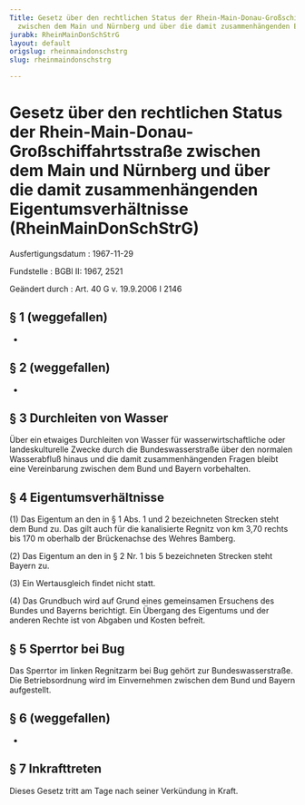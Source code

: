```yaml
---
Title: Gesetz über den rechtlichen Status der Rhein-Main-Donau-Großschiffahrtsstraße
  zwischen dem Main und Nürnberg und über die damit zusammenhängenden Eigentumsverhältnisse
jurabk: RheinMainDonSchStrG
layout: default
origslug: rheinmaindonschstrg
slug: rheinmaindonschstrg

---
```


# Gesetz über den rechtlichen Status der Rhein-Main-Donau-Großschiffahrtsstraße zwischen dem Main und Nürnberg und über die damit zusammenhängenden Eigentumsverhältnisse (RheinMainDonSchStrG)

Ausfertigungsdatum
:   1967-11-29

Fundstelle
:   BGBl II: 1967, 2521

Geändert durch
:   Art. 40 G v. 19.9.2006 I 2146

## § 1 (weggefallen)

-

## § 2 (weggefallen)

-

## § 3 Durchleiten von Wasser

Über ein etwaiges Durchleiten von Wasser für wasserwirtschaftliche
oder landeskulturelle Zwecke durch die Bundeswasserstraße über den
normalen Wasserabfluß hinaus und die damit zusammenhängenden Fragen
bleibt eine Vereinbarung zwischen dem Bund und Bayern vorbehalten.

## § 4 Eigentumsverhältnisse

(1) Das Eigentum an den in § 1 Abs. 1 und 2 bezeichneten Strecken
steht dem Bund zu. Das gilt auch für die kanalisierte Regnitz von km
3,70 rechts bis 170 m oberhalb der Brückenachse des Wehres Bamberg.

(2) Das Eigentum an den in § 2 Nr. 1 bis 5 bezeichneten Strecken steht
Bayern zu.

(3) Ein Wertausgleich findet nicht statt.

(4) Das Grundbuch wird auf Grund eines gemeinsamen Ersuchens des
Bundes und Bayerns berichtigt. Ein Übergang des Eigentums und der
anderen Rechte ist von Abgaben und Kosten befreit.

## § 5 Sperrtor bei Bug

Das Sperrtor im linken Regnitzarm bei Bug gehört zur
Bundeswasserstraße. Die Betriebsordnung wird im Einvernehmen zwischen
dem Bund und Bayern aufgestellt.

## § 6 (weggefallen)

-

## § 7 Inkrafttreten

Dieses Gesetz tritt am Tage nach seiner Verkündung in Kraft.

